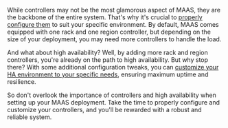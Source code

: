 <!-- How to manage controllers -->
While controllers may not be the most glamorous aspect of MAAS, they are the backbone of the entire system. That's why it's crucial to [properly configure them](/t/how-to-configure-controllers/5172) to suit your specific environment. By default, MAAS comes equipped with one rack and one region controller, but depending on the size of your deployment, you may need more controllers to handle the load.

And what about high availability? Well, by adding more rack and region controllers, you're already on the path to high availability. But why stop there? With some additional configuration tweaks, you can [customize your HA environment to your specific needs](/t/how-to-enable-high-availability/5120), ensuring maximum uptime and resilience.

So don't overlook the importance of controllers and high availability when setting up your MAAS deployment. Take the time to properly configure and customize your controllers, and you'll be rewarded with a robust and reliable system.
